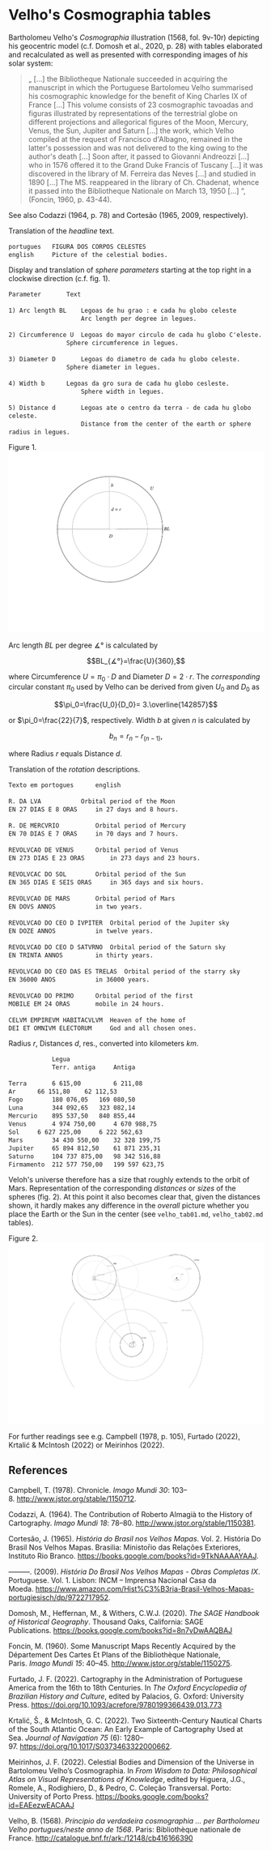 # Velho's Cosmographia tables
Bartholomeu Velho's *Cosmographia* illustration (1568, fol. 9v-10r) depicting his geocentric model (c.f. Domosh et al., 2020, p. 28) with tables elaborated and recalculated as well as presented with corresponding images of *his*  solar system:

>„ [...] the Bibliotheque Nationale succeeded in acquiring the manuscript in which the Portuguese Bartolomeu Velho summarised his cosmographic knowledge for the benefit of King Charles IX of France [...] This volume consists of 23 cosmographic tavoadas and figuras illustrated by representations of the terrestrial globe on different projections and allegorical figures of the Moon, Mercury, Venus, the Sun, Jupiter and Saturn  [...] the work, which Velho compiled at the request of Francisco d'Albagno, remained in the latter's possession and was not delivered to the king owing to the author's death [...] Soon after, it passed to Giovanni Andreozzi [...] who in 1576 offered it to the Grand Duke Francis of Tuscany [...]  it was discovered in the library of M. Ferreira das Neves [...] and studied in 1890 [...] The MS. reappeared in the library of Ch. Chadenat, whence it passed into the Bibliotheque Nationale on March 13, 1950 [...] “, (Foncin, 1960, p. 43-44).

See also Codazzi (1964, p. 78) and Cortesão (1965, 2009, respectively).

Translation of the *headline* text.		
~~~
portugues	FIGURA DOS CORPOS CELESTES			
english		Picture of the celestial bodies.
~~~

Display and translation of *sphere parameters* starting at the top right in a clockwise direction (c.f. fig. 1).		
~~~
Parameter		Text	

1) Arc length BL	Legoas de hu grao : e cada hu globo celeste
                	Arc length per degree in legues.	

2) Circumference U	Legoas do mayor circulo de cada hu globo C'eleste.				
          		Sphere circumference in legues.	

3) Diameter D		Legoas do diametro de cada hu globo celeste.	
         		Sphere diameter in legues.	

4) Width b		Legoas da gro sura de cada hu globo cesleste.	
                	Sphere width in legues.	
	
5) Distance d		Legoas ate o centro da terra ‐ de cada hu globo celeste.
                	Distance from the center of the earth or sphere radius in legues.  
~~~
Figure 1. 		
![figure.\label{velho01}](velho01.png)

Arc length *BL* per degree $∡°$ is calculated by

$$BL_{∡°}=\frac{U}{360},$$

where Circumference $U=\pi_0⋅D$ and Diameter $D=2⋅r$. The *corresponding* circular constant $\pi_0$ used by Velho can be derived from given $U_0$ and $D_0$ as

$$\pi_0=\frac{U_0}{D_0}= 3.\overline{142857}$$

or $\pi_0=\frac{22}{7}$, respectively. Width $b$ at given $n$ is calculated by

$$b_n=r_n-r_{(n-1)},$$

where Radius $r$ equals Distance $d$.

Translation of the *rotation* descriptions.		
~~~
Texto em portogues		english

R. DA LVA			Orbital period of the Moon
EN 27 DIAS E 8 ORAS		in 27 days and 8 hours.

R. DE MERCVRIO			Orbital period of Mercury
EN 70 DIAS E 7 ORAS		in 70 days and 7 hours.

REVOLVCAO DE VENUS		Orbital period of Venus
EN 273 DIAS E 23 ORAS		in 273 days and 23 hours.

REVOLVCAC DO SOL		Orbital period of the Sun
EN 365 DIAS E SEIS ORAS		in 365 days and six hours.

REVOLVCAO DE MARS		Orbital period of Mars
EN DOVS ANNOS			in two years.

REVOLVCAO DO CEO D IVPITER	Orbital period of the Jupiter sky
EN DOZE ANNOS			in twelve years.

REVOLVCAO DO CEO D SATVRNO	Orbital period of the Saturn sky
EN TRINTA ANNOS			in thirty years.

REVOLVCAO DO CEO DAS ES TRELAS	Orbital period of the starry sky
EN 36000 ANOS			in 36000 years.

REVOLVCAO DO PRIMO		Orbital period of the first
MOBILE EM 24 ORAS		mobile in 24 hours.

CELVM EMPIREVM HABITACVLVM	Heaven of the home of
DEI ET OMNIVM ELECTORUM		God and all chosen ones.
~~~
Radius *r*, Distances *d*, res., converted into kilometers *km*.
~~~
        	Legua				
        	Terr. antiga	 Antiga		

Terra	 	6 615,00         6 211,08 	
Ar	 	66 151,80 	 62 112,53 	 
Fogo		180 076,05 	 169 080,50 	 
Luna		344 092,65 	 323 082,14 	 
Mercurio	895 537,50 	 840 855,44 	 
Venus		4 974 750,00 	 4 670 988,75 	 
Sol	 	6 627 225,00 	 6 222 562,63 	 
Mars	 	34 430 550,00 	 32 328 199,75 	 
Jupiter	 	65 894 812,50 	 61 871 235,31 	 
Saturno	 	104 737 875,00 	 98 342 516,88 	 
Firmamento	212 577 750,00 	 199 597 623,75  
~~~
Veloh's universe therefore has a size that roughly extends to the orbit of Mars.
Representation of the corresponding *distances* or *sizes* of the spheres (fig. 2). At this point it also becomes clear that, given the distances shown, it hardly makes any difference in the *overall* picture whether you place the Earth or the Sun in the center (see `velho_tab01.md`, `velho_tab02.md` tables).  

Figure 2.
![figure.\label{velho02}](velho02.png)

For further readings see e.g. Campbell (1978, p. 105), Furtado (2022), Krtalić & McIntosh (2022) or Meirinhos (2022).

## References

Campbell, T. (1978). Chronicle. *Imago Mundi 30*: 103–8. http://www.jstor.org/stable/1150712.

Codazzi, A. (1964). The Contribution of Roberto Almagià to the History of Cartography. *Imago Mundi 18*: 78–80. http://www.jstor.org/stable/1150381.

Cortesão, J. (1965). *História do Brasil nos Velhos Mapas*. Vol. 2. História Do Brasil Nos Velhos Mapas. Brasilia: Ministor̄io das Relações Exteriores, Instituto Rio Branco. https://books.google.com/books?id=9TkNAAAAYAAJ.

———. (2009). *História Do Brasil Nos Velhos Mapas - Obras Completas IX*. Portuguese. Vol. 1. Lisbon: INCM – Imprensa Nacional Casa da Moeda. https://www.amazon.com/Hist%C3%B3ria-Brasil-Velhos-Mapas-portugiesisch/dp/9722717952.

Domosh, M., Heffernan, M., & Withers, C.W.J. (2020). *The SAGE Handbook of Historical Geography*. Thousand Oaks, California: SAGE Publications. https://books.google.com/books?id=8n7vDwAAQBAJ

Foncin, M. (1960). Some Manuscript Maps Recently Acquired by the Département Des Cartes Et Plans of the Bibliothèque Nationale, Paris. *Imago Mundi 15*: 40–45. http://www.jstor.org/stable/1150275.

Furtado, J. F. (2022). Cartography in the Administration of Portuguese America from the 16th to 18th Centuries. In *The Oxford Encyclopedia of Brazilian History and Culture*, edited by Palacios, G. Oxford: University Press. https://doi.org/10.1093/acrefore/9780199366439.013.773

Krtalić, Š., & McIntosh, G. C. (2022). Two Sixteenth-Century Nautical Charts of the South Atlantic Ocean: An Early Example of Cartography Used at Sea. *Journal of Navigation 75* (6): 1280–97. https://doi.org/10.1017/S0373463322000662.

Meirinhos, J. F. (2022). Celestial Bodies and Dimension of the Universe in Bartolomeu Velho’s Cosmographia. In *From Wisdom to Data: Philosophical Atlas on Visual Representations of Knowledge*, edited by Higuera, J.G., Romele, A., Rodighiero, D., & Pedro, C. Coleção Transversal. Porto: University of Porto Press. https://books.google.com/books?id=EAEezwEACAAJ

Velho, B. (1568). *Principio da verdadeira cosmographia ... per Bartholomeu Velho portugues/neste anno de 1568*. Paris: Bibliothèque nationale de France. http://catalogue.bnf.fr/ark:/12148/cb416166390
